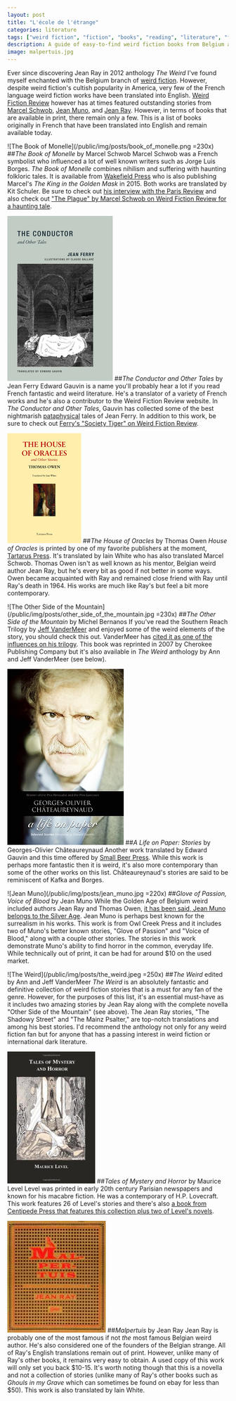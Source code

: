 ```yaml
---
layout: post
title: "L'école de l'étrange"
categories: literature
tags: ["weird fiction", "fiction", "books", "reading", "literature", "fantastique", "french"]
description: A guide of easy-to-find weird fiction books from Belgium and France.
image: malpertuis.jpg
---
```


Ever since discovering Jean Ray in 2012 anthology *The Weird* I've found myself
enchanted with the Belgium branch of [weird
fiction](https://en.wikipedia.org/wiki/Weird_fiction). However, despite weird
fiction's cultish popularity in America, very few of the French language weird
fiction works have been translated into English. [Weird Fiction
Review](http://weirdfictionreview.com) however has at times featured
outstanding stories from [Marcel
Schwob](http://weirdfictionreview.com/by/marcel-schwob/), [Jean
Muno](http://weirdfictionreview.com/by/jean-muno/), and [Jean
Ray](http://weirdfictionreview.com/by/jean-ray/). However, in terms of books
that are available in print, there remain only a few. This is a list of books
originally in French that have been translated into English and remain
available today.

![The Book of Monelle](/public/img/posts/book_of_monelle.png =230x)
##*The Book of Monelle* by Marcel Schwob
Marcel Schwob was a French symbolist who influenced a lot of well known writers
such as Jorge Luis Borges. *The Book of Monelle* combines nihilism and
suffering with haunting folkloric tales. It is available from [Wakefield
Press](http://wakefieldpress.com/) who is also publishing Marcel's *The King in
the Golden Mask* in 2015. Both works are translated by Kit Schuler. Be sure to
check out [his interview with the Paris
Review](http://www.theparisreview.org/blog/tag/kit-schluter/) and also check
out ["The Plague" by Marcel Schwob on Weird Fiction Review for a haunting
tale](http://weirdfictionreview.com/2014/06/the-plague/).

![The Conductor and Other Tales](/public/img/posts/the_conductor.jpg)
##*The Conductor and Other Tales* by Jean Ferry
Edward Gauvin is a name you'll probably hear a lot if you read French fantastic
and weird literature. He's a translator of a variety of French works and he's
also a contributor to the Weird Fiction Review website. In *The Conductor and
Other Tales*, Gauvin has collected some of the best nightmarish
[pataphysical](https://en.wikipedia.org/wiki/Pataphysical) tales of Jean Ferry.
In addition to this work, be sure to check out [Ferry's "Society Tiger" on
Weird Fiction Review](http://weirdfictionreview.com/2013/04/the-society-tiger/).

![House of Oracles](/public/img/posts/house_of_oracles.jpg)
##*The House of Oracles* by Thomas Owen
*House of Oracles* is printed by one of my favorite publishers at the moment,
[Tartarus Press](http://tartaruspress.com/). It's translated by Iain White who
has also translated Marcel Schwob. Thomas Owen isn't as well known as his
mentor, Belgian weird author Jean Ray, but he's every bit as good if not better
in some ways. Owen became acquainted with Ray and remained close friend with Ray
until Ray's death in 1964. His works are much like Ray's but feel a bit more
contemporary.

![The Other Side of the Mountain](/public/img/posts/other_side_of_the_mountain.jpg =230x)
##*The Other Side of the Mountain* by Michel Bernanos
If you've read the Southern Reach Trilogy by [Jeff
VanderMeer](http://www.jeffvandermeer.com/) and enjoyed some
of the weird elements of the story, you should check this out. VanderMeer has
[cited it as one of the influences on his trilogy](http://www.bookish.com/articles/jeff-vandermeer-power-of-nature-inspired-new-sci-fi-novel-annihilation-).
This book was reprinted in 2007 by Cherokee Publishing Company but it's also
available in *The Weird* anthology by Ann and Jeff VanderMeer (see below).

![A Life on Paper](/public/img/posts/life_on_paper.jpg)
##*A Life on Paper: Stories* by Georges-Olivier Châteaureynaud
Another work translated by Edward Gauvin and this time offered by [Small Beer
Press](http://smallbeerpress.com/). While this work is perhaps more fantastic
then it is weird, it's also more contemporary than some of the other works on
this list. Châteaureynaud's stories are said to be reminiscent of Kafka and
Borges.

![Jean Muno](/public/img/posts/jean_muno.jpg =220x)
##*Glove of Passion, Voice of Blood* by Jean Muno
While the Golden Age of Belgium weird included authors Jean Ray and Thomas Owen,
[it has been said, Jean Muno belongs to the Silver Age](http://weirdfictionreview.com/2014/01/jean-munos-unusual-tales/).
Jean Muno is perhaps best known for the surrealism in his works. This work is
from Owl Creek Press and it includes two of Muno's better known stories, "Glove
of Passion" and "Voice of Blood," along with a couple other stories. The
stories in this work demonstrate Muno's ability to find horror in the common,
everyday life. While technically out of print, it can be had for around $10 on
the used market.

![The Weird](/public/img/posts/the_weird.jpeg =250x)
##*The Weird* edited by Ann and Jeff VanderMeer
*The Weird* is an absolutely fantastic and definitive collection of weird
fiction stories that is a must for any fan of the genre. However, for the
purposes of this list, it's an essential must-have as it includes two amazing
stories by Jean Ray along with the complete novella "Other Side of the
Mountain" (see above). The Jean Ray stories, "The Shadowy Street" and "The
Mainz Psalter," are top-notch translations and among his best stories. I'd
recommend the anthology not only for any weird fiction fan but for anyone that
has a passing interest in weird fiction or international dark literature.

![Tales of Mystery and Horror](/public/img/posts/tales_of_mystery_and_horror.jpg)
##*Tales of Mystery and Horror* by Maurice Level
Level was printed in early 20th century Parisian newspapers and known for his
macabre fiction. He was a contemporary of H.P. Lovecraft. This work features
26 of Level's stories and there's also [a book from Centipede Press that
features this collection plus two of Level's novels](http://www.centipedepress.com/horror/mauricelevel.html).

![Malpertuis](/public/img/posts/malpertuis.jpg)
##*Malpertuis* by Jean Ray
Jean Ray is probably one of the most famous if not *the* most famous Belgian
weird author. He's also considered one of the founders of the Belgian strange.
All of Ray's English translations remain out of print. However, unlike many of
Ray's other books, it remains very easy to obtain. A used copy of this work
will only set you back $10-15. It's worth noting though that this is a novella
and not a collection of stories (unlike many of Ray's other books such as
*Ghouls in my Grave* which can sometimes be found on ebay for less than $50).
This work is also translated by Iain White.
